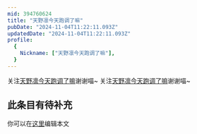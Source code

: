 ```yaml
---
mid: 394760624
title: "天野凛今天跑调了嘛"
pubDate: "2024-11-04T11:22:11.093Z"
updatedDate: "2024-11-04T11:22:11.093Z"
profile:
  {
    Nickname: ["天野凛今天跑调了嘛"],
  }
---
```


关注[天野凛今天跑调了嘛](https://space.bilibili.com/394760624)谢谢喵~ 关注[天野凛今天跑调了嘛](https://space.bilibili.com/394760624)谢谢喵~

## 此条目有待补充
你可以在[这里](https://github.com/Yuhanawa/VTuber.ICU-Content/edit/master/v/天野凛今天跑调了嘛/index.md)编辑本文
